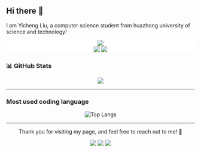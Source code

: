 ## Hi there 👋

I am Yicheng Liu, a computer science student from huazhong university of science and technology!

<p align="center" style="background-color: #fff;">
    <img src="https://img.shields.io/badge/-Contact%20me-fff?style=for-the-badge" />
    <br>
    <a href="https://github.com/Comedymaker"><img src="https://img.shields.io/badge/-Github-000?style=for-the-badge&logo=Github&logoColor=white"/></a>
    <a href="mailto:yichengliu@hust.edu.cn"><img src="https://img.shields.io/badge/-email-c14438?style=for-the-badge&logo=Gmail&logoColor=white"/></a>
</p>


### 📊 GitHub Stats

<p align="center">
    <img src="https://github-readme-stats.vercel.app/api?username=Comedymaker&show_icons=true&theme=tokyonight&hide_title=true&hide_border=true&bg_color=00000000" />
</p>

---

### Most used coding language
<p align="center">
  <img src="https://github-readme-stats.vercel.app/api/top-langs/?username=Comedymaker&size_weight=0.5&count_weight=0.5&langs_count=8" alt="Top Langs">
</p>


---

<p align="center">
    Thank you for visiting my page, and feel free to reach out to me! 🚀
</p>

<p align="center">
    <img src="https://badges.pufler.dev/visits/Comedymaker/Comedymaker?labelColor=91b0fc&color=47bdae" />
    <img src="https://badges.pufler.dev/repos/Comedymaker?labelColor=91b0fc&color=47bdae" />
    <img src="https://badges.pufler.dev/updated/Comedymaker/Comedymaker?labelColor=91b0fc&color=47bdae" />
</p>



